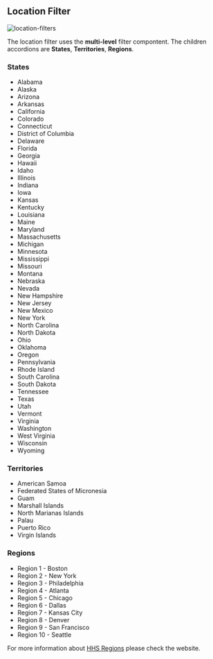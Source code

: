 ## Location Filter
![location-filters](../assets/img/search/location.png)

The location filter uses the **multi-level** filter compontent. The children accordions are **States**, **Territories**, **Regions**.

### States
- Alabama
- Alaska
- Arizona
- Arkansas
- California
- Colorado
- Connecticut
- District of Columbia
- Delaware
- Florida
- Georgia
- Hawaii
- Idaho
- Illinois
- Indiana
- Iowa
- Kansas
- Kentucky
- Louisiana
- Maine
- Maryland
- Massachusetts
- Michigan
- Minnesota
- Mississippi
- Missouri
- Montana
- Nebraska
- Nevada
- New Hampshire
- New Jersey
- New Mexico
- New York
- North Carolina
- North Dakota
- Ohio
- Oklahoma
- Oregon
- Pennsylvania
- Rhode Island
- South Carolina
- South Dakota
- Tennessee
- Texas
- Utah
- Vermont
- Virginia
- Washington
- West Virginia
- Wisconsin
- Wyoming

### Territories
- American Samoa
- Federated States of Micronesia
- Guam
- Marshall Islands
- North Marianas Islands
- Palau
- Puerto Rico
- Virgin Islands

### Regions
- Region 1 - Boston
- Region 2 - New York
- Region 3 - Philadelphia
- Region 4 - Atlanta
- Region 5 - Chicago
- Region 6 - Dallas
- Region 7 - Kansas City
- Region 8 - Denver
- Region 9 - San Francisco
- Region 10 - Seattle

For more information about [HHS Regions](https://www.hhs.gov/about/agencies/iea/regional-offices/index.html) please check the website.
